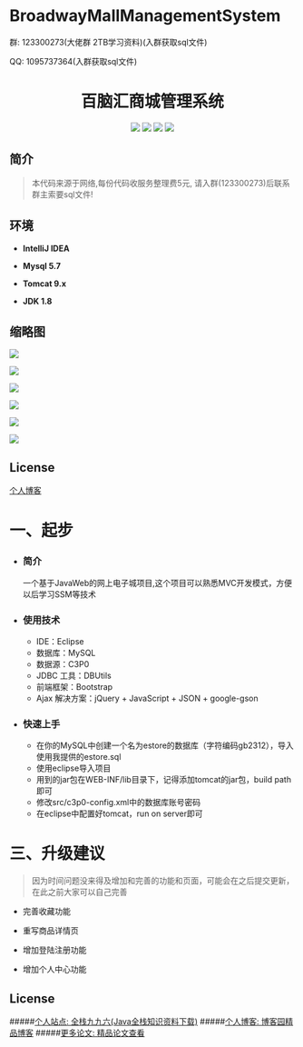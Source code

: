 # BroadwayMallManagementSystem

<p>群: 123300273(大佬群 2TB学习资料)(入群获取sql文件)</p>
<p>QQ: 1095737364(入群获取sql文件)</p>
<p><h1 align="center">百脑汇商城管理系统</h1></p>


<p align="center">
	<img src="https://img.shields.io/badge/jdk-1.8-orange.svg"/>
    <img src="https://img.shields.io/badge/serlvet-1.x-lightgrey.svg"/>
    <img src="https://img.shields.io/badge/jsp-1.x-blue.svg"/>
    <img src="https://img.shields.io/badge/jdbc-1.0.x-yellow.svg"/>
</p>

## 简介

>本代码来源于网络,每份代码收服务整理费5元, 请入群(123300273)后联系群主索要sql文件!
>


## 环境

- <b>IntelliJ IDEA</b>

- <b>Mysql 5.7</b>

- <b>Tomcat 9.x</b>

- <b>JDK 1.8</b>



## 缩略图

![](https://img2020.cnblogs.com/blog/588112/202012/588112-20201227233535407-4787434.png)

![](https://img2020.cnblogs.com/blog/588112/202012/588112-20201227233548332-929720414.png)

![](https://img2020.cnblogs.com/blog/588112/202012/588112-20201227233555628-119953798.png)

![](https://img2020.cnblogs.com/blog/588112/202012/588112-20201227233605639-2062705549.png)

![](https://img2020.cnblogs.com/blog/588112/202012/588112-20201227233614215-1385240153.png)

![](https://img2020.cnblogs.com/blog/588112/202012/588112-20201227233622985-529660845.png)


## License

[个人博客](https://www.cnblogs.com/yysbolg/)

# 一、起步
- ### 简介

	一个基于JavaWeb的网上电子城项目,这个项目可以熟悉MVC开发模式，方便以后学习SSM等技术

- ### 使用技术
	* IDE：Eclipse
	* 数据库：MySQL
	* 数据源：C3P0 
	* JDBC 工具：DBUtils
	* 前端框架：Bootstrap
	* Ajax 解决方案：jQuery + JavaScript + JSON + google-gson

- ### 快速上手
	- 在你的MySQL中创建一个名为estore的数据库（字符编码gb2312），导入使用我提供的estore.sql
	- 使用eclipse导入项目
	- 用到的jar包在WEB-INF/lib目录下，记得添加tomcat的jar包，build path即可
	- 修改src/c3p0-config.xml中的数据库账号密码
	- 在eclipse中配置好tomcat，run on server即可

# 三、升级建议

> 因为时间问题没来得及增加和完善的功能和页面，可能会在之后提交更新，在此之前大家可以自己完善

- 完善收藏功能

- 重写商品详情页
	
- 增加登陆注册功能

- 增加个人中心功能

## License

#####[个人站点: 全栈九九六(Java全栈知识资料下载)](https://www.blog996.com/)
#####[个人博客: 博客园精品博客](https://www.cnblogs.com/yysbolg/)
#####[更多论文: 精品论文查看](https://www.cnblogs.com/yysbolg/category/1886262.html)







 

